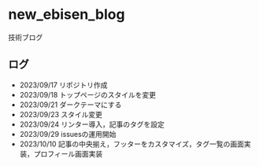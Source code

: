 # new_ebisen_blog

技術ブログ

## ログ

- 2023/09/17 リポジトリ作成
- 2023/09/18 トップページのスタイルを変更
- 2023/09/21 ダークテーマにする
- 2023/09/23 スタイル変更
- 2023/09/24 リンター導入，記事のタグを設定
- 2023/09/29 issuesの運用開始
- 2023/10/10 記事の中央揃え，フッターをカスタマイズ，タグ一覧の画面実装，プロフィール画面実装
